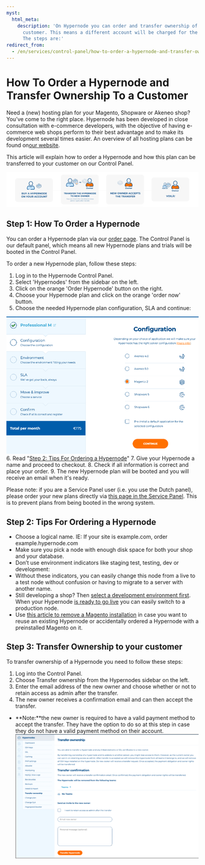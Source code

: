 ```yaml
---
myst:
  html_meta:
    description: 'On Hypernode you can order and transfer ownership of a plan to the
      customer. This means a different account will be charged for the subscription.
      The steps are:'
redirect_from:
  - /en/services/control-panel/how-to-order-a-hypernode-and-transfer-ownership-to-a-customer/
---
```


<!-- source: https://support.hypernode.com/en/services/control-panel/how-to-order-a-hypernode-and-transfer-ownership-to-a-customer/ -->

# How To Order a Hypernode and Transfer Ownership To a Customer

Need a (new) hosting plan for your Magento, Shopware or Akeneo shop? You’ve come to the right place. Hypernode has been developed in close consultation with e-commerce developers, with the objective of having e-commerce web shops perform to their best advantage and to make its development several times easier. An overview of all hosting plans can be found on[our website](https://www.hypernode.com/magento-hosting-plans/).

This article will explain how to order a Hypernode and how this plan can be transferred to your customer on our Control Panel.

![](_res/fK2hEX9hgqc3u36T059Ko5Ug3ChDk1g6Sg.png)

## Step 1: How To Order a Hypernode

You can order a Hypernode plan via our [order page](https://www.hypernode.com/magento-cloud-hosting/#plans). The Control Panel is our default panel, which means all new Hypernode plans and trials will be booted in the Control Panel.

To order a new Hypernode plan, follow these steps:

1. Log in to the Hypernode Control Panel.
1. Select 'Hypernodes' from the sidebar on the left.
1. Click on the orange 'Order Hypernode' button on the right.
1. Choose your Hypernode plan and click on the orange 'order now' button.
1. Choose the needed Hypernode plan configuration, SLA and continue:

![](_res/uA9B2g-CkfkMKHl6NxGYv7LI3Y_US-rgDg.png)
6\. Read "[Step 2: Tips For Ordering a Hypernode](https://support.hypernode.com/en/services/control-panel/how-to-order-a-hypernode-and-transfer-ownership-to-a-customer#Step-2%3A-Tips-For-Ordering-a-Hypernode)"
7\. Give your Hypernode a name and proceed to checkout.
8\. Check if all information is correct and place your order.
9\. The new Hypernode plan will be booted and you will receive an email when it's ready.

Please note: if you are a Service Panel user (i.e. you use the Dutch panel), please order your new plans directly via [this page in the Service Panel](https://service.byte.nl/planinfo/order-selection/). This is to prevent plans from being booted in the wrong system.

## Step 2: Tips For Ordering a Hypernode

- Choose a logical name. IE: If your site is example.com, order example.hypernode.com
- Make sure you pick a node with enough disk space for both your shop and your database.
- Don’t use environment indicators like staging test, testing, dev or development:
- Without these indicators, you can easily change this node from a live to a test node without confusion or having to migrate to a server with another name.
- Still developing a shop? Then [select a development environment first](https://support.hypernode.com/knowledgebase/development-plans-for-your-magento-shop/). When your Hypernode [is ready to go live](https://support.hypernode.com/knowledgebase/go-live-with-your-hypernode/) you can easily switch to a production node.
- Use [this article to remove a Magento installation](https://support.hypernode.com/knowledgebase/remove-magento-installation/) in case you want to reuse an existing Hypernode or accidentally ordered a Hypernode with a preinstalled Magento on it.

## Step 3: Transfer Ownership to your customer

To transfer ownership of a Hypernode you need to follow these steps:

1. Log into the Control Panel.
1. Choose Transfer ownership from the Hypernodes sidebar on the left.
1. Enter the email address of the new owner and choose whether or not to retain access as admin after the transfer.
1. The new owner receives a confirmation email and can then accept the transfer.

- \*\*Note:\*\*the new owner is required to have a valid payment method to accept the transfer. They have the option to do so at this step in case they do not have a valid payment method on their account.*![](_res/Cnnoe_cHJlCq28NnhDXDLygZFbEgc7MHjA.png)*

